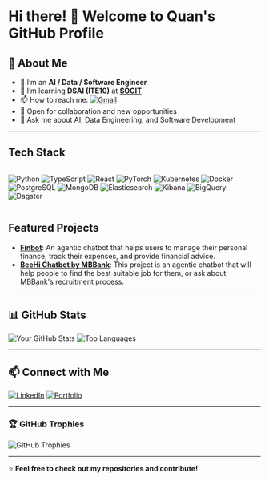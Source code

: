 # Hi there! 👋 Welcome to Quan's GitHub Profile

## 🚀 About Me

- 🔭 I’m an **AI / Data / Software Engineer**
- 🌱 I’m learning **DSAI (ITE10)** at **[SOCIT](https://soict.hust.edu.vn/)**
- 📫 How to reach me: [![Gmail](https://img.shields.io/badge/Gmail-D14836?style=flat&logo=gmail&logoColor=white)](mailto:hust.quanduongminh@gmail.com)
- 👔 Open for collaboration and new opportunities
- 💬 Ask me about AI, Data Engineering, and Software Development

---

## Tech Stack

<div style="display: flex; flex-wrap: wrap; gap: 4px;">

![Python](https://img.shields.io/badge/Python-3776AB?style=for-the-badge&logo=python&logoColor=white)
![TypeScript](https://img.shields.io/badge/TypeScript-3178C6?style=for-the-badge&logo=typescript&logoColor=white)
![React](https://img.shields.io/badge/React-61DAFB?style=for-the-badge&logo=react&logoColor=black)
![PyTorch](https://img.shields.io/badge/PyTorch-EE4C2C?style=for-the-badge&logo=pytorch&logoColor=white)
![Kubernetes](https://img.shields.io/badge/Kubernetes-326CE5?style=for-the-badge&logo=kubernetes&logoColor=white)
![Docker](https://img.shields.io/badge/Docker-2496ED?style=for-the-badge&logo=docker&logoColor=white)
![PostgreSQL](https://img.shields.io/badge/PostgreSQL-4169E1?style=for-the-badge&logo=postgresql&logoColor=white)
![MongoDB](https://img.shields.io/badge/MongoDB-47A248?style=for-the-badge&logo=mongodb&logoColor=white)
![Elasticsearch](https://img.shields.io/badge/Elasticsearch-005571?style=for-the-badge&logo=elasticsearch&logoColor=white)
![Kibana](https://img.shields.io/badge/Kibana-005571?style=for-the-badge&logo=kibana&logoColor=white)
![BigQuery](https://img.shields.io/badge/BigQuery-4285F4?style=for-the-badge&logo=google-cloud&logoColor=white)
![Dagster](https://img.shields.io/badge/Dagster-1A181A?style=for-the-badge&logo=dagster&logoColor=white)

</div>

## Featured Projects

- [**Finbot**](https://github.com/datvodinh/finbot): An agentic chatbot that helps users to manage their personal finance, track their expenses, and provide financial advice.
- [**BeeHi Chatbot by MBBank**](https://careers.mbbank.com.vn/): This project is an agentic chatbot that will help people to find the best suitable job for them, or ask about MBBank's recruitment process.
---

## 📊 GitHub Stats

![Your GitHub Stats](https://github-readme-stats.vercel.app/api?username=2uanDM&show_icons=true&theme=radical)
![Top Languages](https://github-readme-stats.vercel.app/api/top-langs/?username=2uanDM&layout=compact&theme=radical)

---

## 📫 Connect with Me

[![LinkedIn](https://img.shields.io/badge/LinkedIn-0077B5?style=for-the-badge&logo=linkedin&logoColor=white)](https://www.linkedin.com/in/quan1005/)
[![Portfolio](https://img.shields.io/badge/Portfolio-000?style=for-the-badge&logo=firefox&logoColor=white)](https://quandm.dev)

---

### 🏆 GitHub Trophies

![GitHub Trophies](https://github-profile-trophy.vercel.app/?username=2uanDM&theme=darkhub)

---

⭐️ **Feel free to check out my repositories and contribute!**
